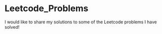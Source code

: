 # Leetcode_Problems
I would like to share my solutions to some of the Leetcode problems I have solved!
